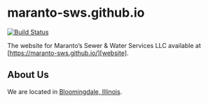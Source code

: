 # maranto-sws.github.io

[![Build Status](https://travis-ci.org/maranto-sws/maranto-sws.github.io.svg?branch=develop)](https://travis-ci.org/maranto-sws/maranto-sws.github.io)

The website for Maranto’s Sewer & Water Services LLC available at [https://maranto-sws.github.io/][website].

## About Us

We are located in [Bloomingdale, Illinois](https://en.wikipedia.org/wiki/Bloomingdale,_Illinois).

[website]: https://maranto-sws.github.io/
